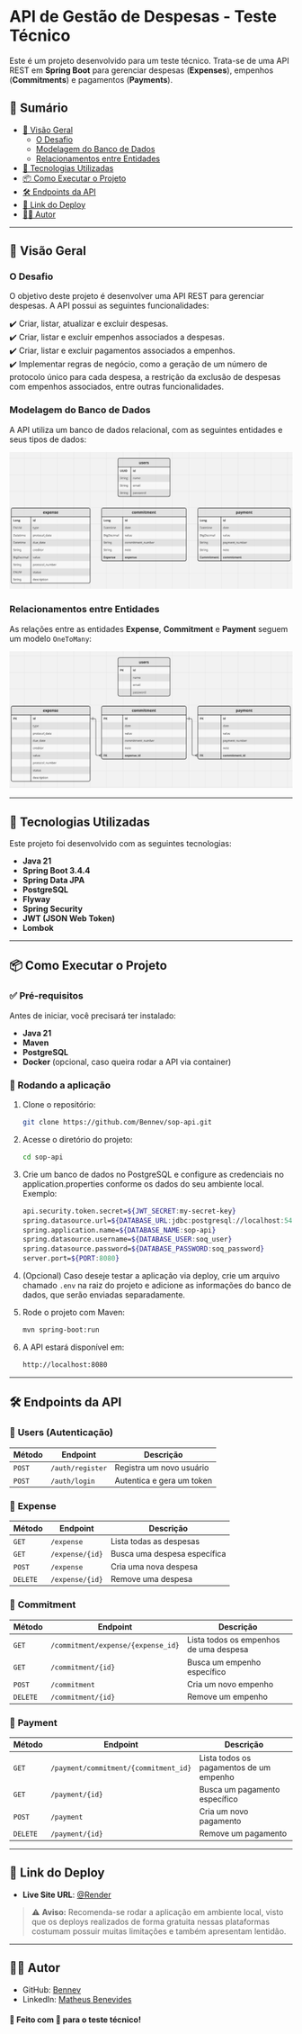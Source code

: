 # API de Gestão de Despesas - Teste Técnico

Este é um projeto desenvolvido para um teste técnico. Trata-se de uma API REST em **Spring Boot** para gerenciar despesas (**Expenses**), empenhos (**Commitments**) e pagamentos (**Payments**).

## 📑 Sumário

- [📌 Visão Geral](#-visão-geral)
    - [O Desafio](#o-desafio)
    - [Modelagem do Banco de Dados](#modelagem-do-banco-de-dados)
    - [Relacionamentos entre Entidades](#relacionamentos-entre-entidades)
- [🚀 Tecnologias Utilizadas](#-tecnologias-utilizadas)
- [📦 Como Executar o Projeto](#-como-executar-o-projeto)
- [🛠 Endpoints da API](#-endpoints-da-api)
- [🔗 Link do Deploy](#-link-do-deploy)
- [👨‍💻 Autor](#-autor)

---

## 📌 Visão Geral

### O Desafio

O objetivo deste projeto é desenvolver uma API REST para gerenciar despesas. A API possui as seguintes funcionalidades:

✔️ Criar, listar, atualizar e excluir despesas.  
✔️ Criar, listar e excluir empenhos associados a despesas.  
✔️ Criar, listar e excluir pagamentos associados a empenhos.  
✔️ Implementar regras de negócio, como a geração de um número de protocolo único para cada despesa, a restrição da exclusão de despesas com empenhos associados, entre outras funcionalidades.

### Modelagem do Banco de Dados

A API utiliza um banco de dados relacional, com as seguintes entidades e seus tipos de dados:

![Tipos das Entidades](docs/entity-types.png)

### Relacionamentos entre Entidades

As relações entre as entidades **Expense**, **Commitment** e **Payment** seguem um modelo `OneToMany`:

![Relacionamentos](docs/entity-relations.png)

---

## 🚀 Tecnologias Utilizadas

Este projeto foi desenvolvido com as seguintes tecnologias:

- **Java 21**
- **Spring Boot 3.4.4**
- **Spring Data JPA**
- **PostgreSQL**
- **Flyway**
- **Spring Security**
- **JWT (JSON Web Token)**
- **Lombok**

---

## 📦 Como Executar o Projeto

### ✅ Pré-requisitos

Antes de iniciar, você precisará ter instalado:

- **Java 21**
- **Maven**
- **PostgreSQL**
- **Docker** (opcional, caso queira rodar a API via container)

### 🚀 Rodando a aplicação

1. Clone o repositório:
   ```sh
   git clone https://github.com/Bennev/sop-api.git
   
2. Acesse o diretório do projeto:
    ```sh
    cd sop-api

3. Crie um banco de dados no PostgreSQL e configure as credenciais no application.properties conforme os dados do seu ambiente local. Exemplo:
    ```sh
    api.security.token.secret=${JWT_SECRET:my-secret-key}
    spring.datasource.url=${DATABASE_URL:jdbc:postgresql://localhost:5432/soq}
    spring.application.name=${DATABASE_NAME:sop-api}
    spring.datasource.username=${DATABASE_USER:soq_user}
    spring.datasource.password=${DATABASE_PASSWORD:soq_password}
    server.port=${PORT:8080}
   
4. (Opcional) Caso deseje testar a aplicação via deploy, crie um arquivo chamado `.env` na raiz do projeto e adicione as informações do banco de dados, que serão enviadas separadamente.

5. Rode o projeto com Maven:
    ```sh
    mvn spring-boot:run

6. A API estará disponível em:
    ```sh
    http://localhost:8080

---

## 🛠 Endpoints da API

### 🔹 **Users (Autenticação)**
| Método | Endpoint         | Descrição                 |
|--------|-----------------|---------------------------|
| `POST` | `/auth/register`     | Registra um novo usuário  |
| `POST` | `/auth/login`      | Autentica e gera um token |

### 🔹 **Expense**
| Método | Endpoint        | Descrição          |
|--------|-----------------|--------------------|
| `GET`  | `/expense`      | Lista todas as despesas |
| `GET`  | `/expense/{id}` | Busca uma despesa específica |
| `POST` | `/expense`      | Cria uma nova despesa |
| `DELETE` | `/expense/{id}` | Remove uma despesa |

### 🔹 **Commitment**
| Método | Endpoint                           | Descrição         |
|--------|------------------------------------|-------------------|
| `GET`  | `/commitment/expense/{expense_id}` | Lista todos os empenhos de uma despesa |
| `GET`  | `/commitment/{id}`                    | Busca um empenho específico |
| `POST` | `/commitment`                         | Cria um novo empenho |
| `DELETE` | `/commitment/{id}`                    | Remove um empenho |

### 🔹 **Payment**
| Método | Endpoint          | Descrição                                               |
|--------|------------------|---------------------------------------------------------|
| `GET`  | `/payment/commitment/{commitment_id}` | Lista todos os pagamentos de um empenho                 |
| `GET`  | `/payment/{id}`                    | Busca um pagamento específico                           |
| `POST` | `/payment`                         | Cria um novo pagamento                                  |
| `DELETE` | `/payment/{id}`                    | Remove um pagamento  |

---

## 🔗 Link do Deploy

- **Live Site URL**: [@Render](https://sop-api.onrender.com)

> ⚠️ **Aviso:** Recomenda-se rodar a aplicação em ambiente local, visto que os deploys realizados de forma gratuita nessas plataformas costumam possuir muitas limitações e também apresentam lentidão.

---

## 👨‍💻 Autor

- GitHub: [Bennev](https://github.com/Bennev)
- LinkedIn: [Matheus Benevides](http://linkedin.com/in/matheusbenevidesmilitao)

#### 🚀 Feito com 💙 para o teste técnico!
